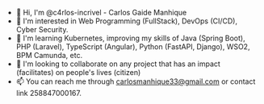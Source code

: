 - 👋 Hi, I'm @c4rlos-incrivel - Carlos Gaide Manhique
- 👀 I'm interested in Web Programming (FullStack), DevOps (CI/CD), Cyber ​​Security.
- 🌱 I'm learning Kubernetes, improving my skills of Java (Spring Boot), PHP (Laravel), TypeScript (Angular), Python (FastAPI, Django), WSO2, BPM Camunda, etc.
- 💞️ I'm looking to collaborate on any project that has an impact (facilitates) on people's lives (citizen)
- 📫 You can reach me through carlosmanhique33@gmail.com or contact link 258847000167.

<!---
c4rlos-incrivel/c4rlos-incrivel is a ✨ special ✨ repository because its `README.md` (this file) appears on your GitHub profile.
You can click the Preview link to take a look at your changes.
--->
